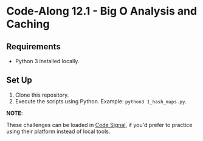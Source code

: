 # Code-Along 12.1 - Big O Analysis and Caching

## Requirements

- Python 3 installed locally.

## Set Up

1. Clone this repository.
2. Execute the scripts using Python. Example: `python3 1_hash_maps.py`.

**NOTE:**

These challenges can be loaded in [Code Signal](https://codesignal.com/), if you'd prefer to practice using their platform instead of local tools.
